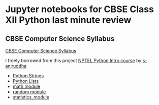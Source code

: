 # Jupyter notebooks for CBSE Class XII Python last minute review

## CBSE Computer Science Syllabus

[CBSE Computer Science Syllabus](http://cbseacademic.nic.in/web_material/CurriculumMain21/revisedsyllabi/SrSecondary/REVISEDComputer_Science_Sr.Sec_2020-21.pdf)


I freely borrowed from this project [NPTEL Python Intro course](https://github.com/s-aniruddha/Programming-Data-Structures-and-Algorithms-Using-Python-NPTEL)
by [s-aniruddha](https://github.com/s-aniruddha)

* [Python Strings](string.ipynb)
* [Python Lists](list.ipynb)
* [math module](math_module.ipynb)
* [random module](random_module.ipynb)
* [statistics_module](statistics_module.ipynb)

